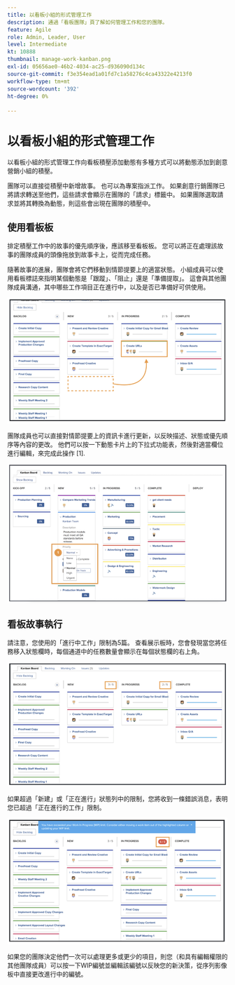 ```yaml
---
title: 以看板小組的形式管理工作
description: 通過「看板團隊」頁了解如何管理工作和您的團隊。
feature: Agile
role: Admin, Leader, User
level: Intermediate
kt: 10888
thumbnail: manage-work-kanban.png
exl-id: 05656ae0-46b2-4034-ac25-d936090d134c
source-git-commit: f3e354ead1a01fd7c1a58276c4ca43322e4213f0
workflow-type: tm+mt
source-wordcount: '392'
ht-degree: 0%

---
```


# 以看板小組的形式管理工作

以看板小組的形式管理工作向看板積壓添加動態有多種方式可以將動態添加到創意營銷小組的積壓。

團隊可以直接從積壓中新增故事。
也可以為專案指派工作。 如果創意行銷團隊已將請求轉送至他們，這些請求會顯示在團隊的「請求」標籤中。 如果團隊選取請求並將其轉換為動態，則這些會出現在團隊的積壓中。


## 使用看板板

排定積壓工作中的故事的優先順序後，應該移至看板板。 您可以將正在處理該故事的團隊成員的頭像拖放到故事卡上，從而完成任務。


隨著故事的進展，團隊會將它們移動到情節提要上的適當狀態。 小組成員可以使用看板標誌來指明某個動態是「跟蹤」、「阻止」還是「準備提取」。 這會與其他團隊成員溝通，其中哪些工作項目正在進行中，以及是否已準備好可供使用。

![看板卡](assets/kanban-01.png)

團隊成員也可以直接對情節提要上的資訊卡進行更新，以反映描述、狀態或優先順序等內容的更改。 他們可以按一下動態卡片上的下拉式功能表，然後對適當欄位進行編輯，來完成此操作 [1].

![看板卡狀態](assets/kanban-02.png)

## 看板故事執行

請注意，您使用的「進行中工作」限制為5篇。 查看展示板時，您會發現當您將任務移入狀態欄時，每個通道中的任務數量會顯示在每個狀態欄的右上角。

![看板WIP限制](assets/kanban-03.png)

如果超過「新建」或「正在進行」狀態列中的限制，您將收到一條錯誤消息，表明您已超過「正在進行的工作」限制。

![超過WIP限制](assets/kanban-04.png)

如果您的團隊決定他們一次可以處理更多或更少的項目，則您（和具有編輯權限的其他團隊成員）可以按一下WIP編號並編輯該編號以反映您的新決策，從序列影像板中直接更改進行中的編號。

